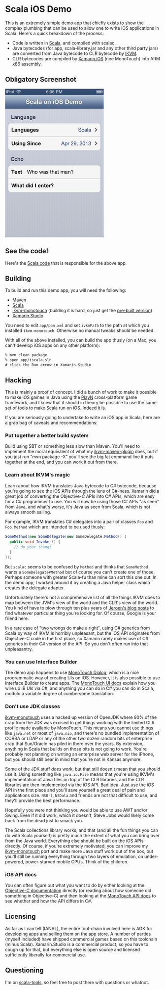 # Scala iOS Demo

This is an extremely simple demo app that chiefly exists to show the complex plumbing that can be
used to allow one to write iOS applications in Scala. Here's a quick breakdown of the process:

  * Code is written in [Scala], and compiled with scalac.
  * Java bytecodes (for app, scala-library.jar and any other third party jars) are converted from
    Java bytecode to CLR bytecode by [IKVM].
  * CLR bytecodes are compiled by [Xamarin.iOS] \(nee MonoTouch) into ARM x86 assembly.

## Obligatory Screenshot

![Obligatory screenshot](screenshot.png)

## See the code!

Here's the [Scala code](blob/master/core/src/main/scala/iscala/AppDelegate.scala) that is
responsible for the above app.

## Building

To build and run this demo app, you will need the following:

  * [Maven]
  * [Scala]
  * [ikvm-monotouch] \(building it is hard, so just get the [pre-built version])
  * [Xamarin.Studio]

You need to edit `app/pom.xml` and set `ivkmPath` to the path at which you installed
`ikvm-monotouch`. Otherwise no manual tweaks should be needed.

With all of the above installed, you can build the app thusly (on a Mac, you can't develop iOS apps
on any other platform):

    % mvn clean package
    % open app/iscala.sln
    # click the Run arrow in Xamarin.Studio

## Hacking

This is mainly a proof of concept. I did a bunch of work to make it possible to make iOS games in
Java using the [PlayN] cross-platform game framework, and I knew that it should in theory be
possible to use the same set of tools to make Scala run on iOS. Indeed it is.

If you are seriously going to undertake to write an iOS app in Scala, here are a grab bag of
caveats and recommendations:

### Put together a better build system

Build using SBT or something less slow than Maven. You'll need to implement the moral equivalent of
what my [ikvm-maven-plugin] does, but if you just run "mvn package -X" you'll see the big fat
command line it puts together at the end, and you can work it out from there.

### Learn about IKVM's magic

Learn about how IKVM translates Java bytecode to C# bytecode, because you're going to see the iOS
APIs through the lens of C#-ness. Xamarin did a great job of converting the Objective-C APIs into
C# APIs, which are easy for a C# programmer to use. You will now be using those C# APIs "as seen"
from Java, and what's worse, it's Java as seen from Scala, which is not always smooth sailing.

For example, IKVM translates C# delegates into a pair of classes `Foo` and `Foo.Method` which are
intended to be used thusly:

```java
SomeMethod(new SomeDelegate(new SomeDelegate.Method() {
  public void Invoke () {
    // do your thang!
  }
});
```

But `scalac` seems to be confused by `Method` and thinks that `SomeMethod` wants a
`SomeDelegate#Method` but of course you can't create one of those. Perhaps someone with greater
Scala-fu than mine can sort this one out. In the demo app, I worked around it by creating a Java
helper class which creates the delegate adapter.

Unfortunately there's not a comprehensive list of all the things IKVM does to map between the JVM's
view of the world and the CLR's view of the world. You kind of have to plow through ten plus years
of [Jeroen's blog posts] to find whatever particular thing you're looking for. Of course, Google is
your friend here.

In a rare case of "two wrongs do make a right", using C# generics from Scala by way of IKVM is
horribly unpleasant, but the iOS API originates from Objective-C code in the first place, so
Xamarin rarely makes use of C# generics in their C# version of the API. So you don't often run into
that unpleasantry.

### You can use Interface Builder

The demo app happens to use [MonoTouch.Dialog], which is a nice programmatic way of creating UIs on
iOS. However, it is also possible to use Interface Builder to create apps. The [MonoTouch UI docs]
explain how you wire up IB UIs via C#, and anything you can do in C# you can do in Scala, modulo a
variable degree of cumbersome translation.

### Don't use JDK classes

[ikvm-monotouch] uses a hacked up version of OpenJDK where 90% of the crap from the JDK was excised
to get things working with the limited CLR profile made available by MonoTouch. This means you
cannot use things like `java.net` or most of `java.nio`, and there's no bundled implementation of
CORBA or LDAP or any of the other two dozen random bits of enterprise crap that Sun/Oracle has
piled in there over the years. By extension, anything in Scala that builds on those bits is not
going to work. You're probably not planning on writing an enterprise web server for the iPhone, but
you should still bear in mind that you're not in Kansas anymore.

Some of the JDK stuff *does* work, but that still doesn't mean that you should use it. Using
something like `java.io.File` means that you're using IKVM's implementation of Java files on top of
the CLR libraries, and the CLR libraries are then implemented via the iOS API. Bad idea. Just use
the iOS API in the first place and you'll save yourself a great deal of pain and applications size.
`NSUrl`, `NSData` and friends are not that difficult to use, and they'll provide the best
performance.

Hopefully you were not thinking you would be able to use AWT and/or Swing. Even if it did work,
which it doesn't, Steve Jobs would likely come back from the dead just to smack you.

The Scala collections library works, and that (and all the fun things you can do with Scala
yourself) is pretty much the extent of what you can bring over from the Java world. Everything else
should be built on the iOS APIs directly. Of course, if you're extremely motivated, you can improve
my [ikvm-monotouch] port and make more Java stuff work out of the box, but you'll still be running
everything through two layers of emulation, on under-powered, power-starved mobile CPUs. Think of
the children.

### iOS API docs

You can often figure out what you want to do by either looking at the [Objective-C documentation]
directly (or reading about how someone did something in Objective-C) and then looking at the
[MonoTouch API docs] to see whether and how the API differs in C#.

## Licensing

As far as I can tell (IANAL), the entire tool-chain involved here is AOK for developing apps and
selling them on the app store. A number of parties (myself included) have shipped commercial games
based on this toolchain (minus Scala). Xamarin.Studio is a commercial product, so you have to cough
up for that, but everything else is open source and licensed sufficiently liberally for commercial
use.

## Questioning

I'm on [scala-tools], so feel free to post there with questions or whatnot.

[Scala]: http://scala-lang.org
[IKVM]: http://ikvm.net
[Xamarin.iOS]: http://xamarin.com
[Maven]: http://maven.apache.org/
[ikvm-monotouch]: https://github.com/samskivert/ikvm-monotouch
[Xamarin.Studio]: http://xamarin.com/download
[pre-built version]: https://dl.dropboxusercontent.com/u/404021/ikvm-monotouch.zip
[PlayN]: https://code.google.com/p/playn
[ikvm-maven-plugin]: https://github.com/samskivert/ikvm-maven-plugin
[MonoTouch.Dialog]: http://docs.xamarin.com/guides/ios/user_interface/monotouch.dialog
[MonoTouch UI docs]: http://docs.xamarin.com/guides/ios/user_interface
[Objective-C documentation]: http://developer.apple.com/library/ios/navigation/
[MonoTouch API docs]: http://docs.go-mono.com/
[Jeroen's blog posts]: http://weblog.ikvm.net/
[scala-tools]: https://groups.google.com/forum/?fromgroups=#!forum/scala-tools
